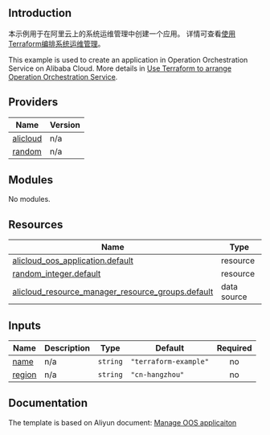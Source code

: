 ## Introduction

<!-- DOCS_DESCRIPTION_CN -->
本示例用于在阿里云上的系统运维管理中创建一个应用。
详情可查看[使用Terraform编排系统运维管理](https://help.aliyun.com/zh/oos/developer-reference/terraform-integration-example)。
<!-- DOCS_DESCRIPTION_CN -->

<!-- DOCS_DESCRIPTION_EN -->
This example is used to create an application in Operation Orchestration Service on Alibaba Cloud.
More details in [Use Terraform to arrange Operation Orchestration Service](https://help.aliyun.com/zh/oos/developer-reference/terraform-integration-example).
<!-- DOCS_DESCRIPTION_EN -->

<!-- BEGIN_TF_DOCS -->
## Providers

| Name | Version |
|------|---------|
| <a name="provider_alicloud"></a> [alicloud](#provider\_alicloud) | n/a |
| <a name="provider_random"></a> [random](#provider\_random) | n/a |

## Modules

No modules.

## Resources

| Name | Type |
|------|------|
| [alicloud_oos_application.default](https://registry.terraform.io/providers/aliyun/alicloud/latest/docs/resources/oos_application) | resource |
| [random_integer.default](https://registry.terraform.io/providers/hashicorp/random/latest/docs/resources/integer) | resource |
| [alicloud_resource_manager_resource_groups.default](https://registry.terraform.io/providers/aliyun/alicloud/latest/docs/data-sources/resource_manager_resource_groups) | data source |

## Inputs

| Name | Description | Type | Default | Required |
|------|-------------|------|---------|:--------:|
| <a name="input_name"></a> [name](#input\_name) | n/a | `string` | `"terraform-example"` | no |
| <a name="input_region"></a> [region](#input\_region) | n/a | `string` | `"cn-hangzhou"` | no |
<!-- END_TF_DOCS -->

## Documentation
<!-- docs-link --> 

The template is based on Aliyun document: [Manage OOS applicaiton](https://help.aliyun.com/zh/oos/developer-reference/terraform-integration-example) 

<!-- docs-link --> 